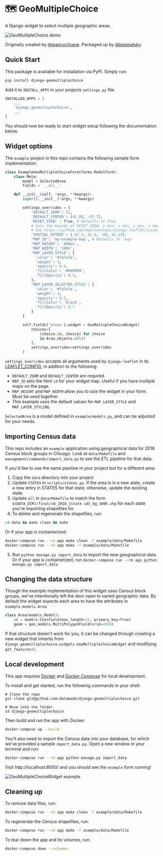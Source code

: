 # 🗺 GeoMultipleChoice

A Django widget to select multiple geographic areas.

![GeoMultipleChoice demo](https://raw.githubusercontent.com/datamade/django-geomultiplechoice/master/images/just-spaces.gif)

Originally created by [@jeancochrane](https://github.com/jeancochrane). Packaged up by [@beamalsky](https://github.com/beamalsky).

## Quick Start

This package is available for installation via PyPI. Simply run:

```bash
pip install django-geomultiplechoice
```

Add it to `INSTALL_APPS` in your projects `settings.py` file:

```python
INSTALLED_APPS = [
    ...
    'django_geomultiplechoice',
    ...
]
```

You should now be ready to start widget setup following the documentation below.


## Widget options

The `example` project in this repo contains the following sample form implementation:

```python
class ExampleGeoMultipleChoiceForm(forms.ModelForm):
    class Meta:
        model = SelectedArea
        fields = '__all__'

    def __init__(self, *args, **kwargs):
        super().__init__(*args, **kwargs)

        settings_overrides = {
            'DEFAULT_ZOOM': 12,
            'DEFAULT_CENTER': (41.88, -87.7),
            'RESET_VIEW' : True, # Defaults to True
            # Sets the bounds of RESET VIEW; y min, x min, y max, x max
            # See https://github.com/makinacorpus/django-leaflet/issues/192
            'SPATIAL_EXTENT': (-87.3, 41.5, -88, 42.15),
            'MAP_ID': 'my-example-map', # Defaults to 'map'
            'MAP_HEIGHT': '400px',
            'MAP_WIDTH': '100%',
            'MAP_LAYER_STYLE': {
              'color': '#7a7a7a',
              'weight': 3,
              'opacity': 0.5,
              'fillColor': '#999999',
              'fillOpacity': 0.3,
            },
            'MAP_LAYER_SELECTED_STYLE': {
              'color': '#7a7a7a',
              'weight': 3,
              'opacity': 0.5,
              'fillColor': 'black',
              'fillOpacity': 0.7
            }
        }

        self.fields['areas'].widget = GeoMultipleChoiceWidget(
            choices=[
                (choice.id, choice) for choice
                in Area.objects.all()
            ],
            settings_overrides=settings_overrides
        )
```

`settings_overrides` accepts all arguments used by `django-leaflet` in its [LEAFLET_CONFIG](https://django-leaflet.readthedocs.io/en/latest/templates.html#configuration), in addition to the following:

- `DEFAULT_ZOOM` and `DEFAULT_CENTER` are required.
- `MAP_ID` sets the html `id` for your widget map. Useful if you have multiple maps on the page.
- `MAP_HEIGHT` and `MAP_WIDTH` allow you to size the widget in your form. Must be used together.
- This example uses the default values for `MAP_LAYER_STYLE` and `MAP_LAYER_STYLING`.

`SelectedArea` is a model defined in `example/models.py`, and can be adjusted for your needs.

## Importing Census data

This repo includes an `example` application using geographical data for 2018 Census block groups in Chicago. Look at `data/Makefile` and `management/commands/import_data.py` to see the ETL pipeline for that data.

If you'd like to use the same pipeline in your project but for a different area:

1. Copy the `data` directory into your project
2. Update `STATES` in `scripts/states.py`. If the area is in a new state, create a new entry in STATES for that state; otherwise, update the existing state.
3. Update `all` in `data/Makefile` to match the form `$(DATA_DIR)/final/cb_2018_{state id}_bg_500k.shp` for each state you're importing shapefiles for.
4. To delete and regenerate the shapefiles, run:

```bash
cd data && make clean && make
```

Or if your app is containerized:

```bash
docker-compose run --rm app make clean -f example/data/Makefile
docker-compose run --rm app make -f example/data/Makefile
```

5. Run `python manage.py import_data` to import the new geographical data. Or if your app is containerized, run `docker-compose run --rm app python manage.py import_data`

## Changing the data structure

Though the example implementation of this widget uses Census block groups, we've intentionally left the door open to varied geographic data. By default the widget expects each area to have the attributes in `example.models.Area`:

```python
class Area(models.Model):
    id = models.CharField(max_length=12, primary_key=True)
    geom = geo_models.MultiPolygonField(srid=4269)
```

If that structure doesn't work for you, it can be changed through creating a new widget that inherits from `django_geomultiplechoice.widgets.GeoMultipleChoiceWidget` and modifying `get_features()`.

## Local development

This app requires [Docker](https://docs.docker.com/get-docker/) and [Docker Compose](https://docs.docker.com/compose/install/) for local development.

To install and get started, run the following commands in your shell:

```
# Clone the repo
git clone git@github.com:datamade/django-geomultiplechoice.git

# Move into the folder
cd django-geomultiplechoice
```

Then build and run the app with Docker:

```bash
docker-compose up --build
```

You'll also need to import the Census data into your database, for which we've provided a sample `import_data.py`. Open a new window in your terminal and run:

```bash
docker-compose run --rm app python manage.py import_data
```

Visit http://localhost:8000/ and you should see the `example` form running!

![GeoMultipleChoiceWidget example](https://raw.githubusercontent.com/datamade/django-geomultiplechoice/master/images/geomultiplechoicewidget.png)

## Cleaning up

To remove data files, run:

```bash
docker-compose run --rm app make clean -f example/data/Makefile
```

To regenerate the Census shapefiles, run:

```bash
docker-compose run --rm app make -f example/data/Makefile
```

To tear down the app and its volumes, run:

```bash
docker-compose down --volumes
```
